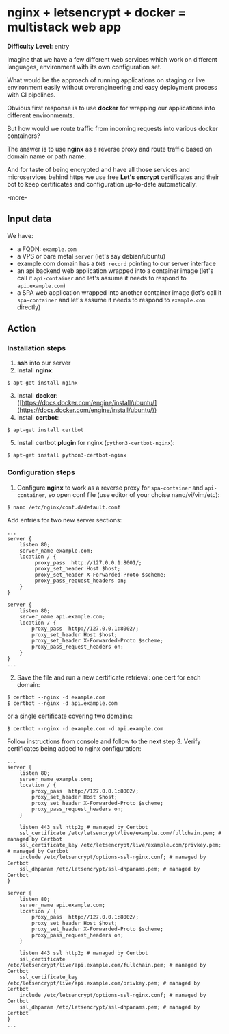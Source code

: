# nginx + letsencrypt + docker = multistack web app

**Difficulty Level**: entry

Imagine that we have a few different web services which work on different
languages, environment with its own configuration set.

What would be the approach of running applications on staging or live
environment easily without overengineering and easy deployment process with CI
pipelines.

Obvious first response is to use **docker** for wrapping our applications into
different environmemts.

But how would we route traffic from incoming requests into various docker
containers?

The answer is to use **nginx** as a reverse proxy and route traffic based on domain
name or path name.

And for taste of being encrypted and have all those services and microservices
behind https we use free **Let's encrypt** certificates and their bot to keep
certificates and configuration up-to-date automatically.

-more-

## Input data

We have:

- a FQDN: `example.com`
- a VPS or bare metal `server` (let's say debian/ubuntu)
- example.com domain has a `DNS record` pointing to our server interface
- an api backend web application wrapped into a container image (let's call it
`api-container`  and let's assume it needs to respond to `api.example.com`)
- a SPA web application wrapped into another container image (let's call it
`spa-container` and let's assume it needs to respond to `example.com` directly)

## Action

### Installation steps
1. **ssh** into our server
2. Install **nginx**:
```
$ apt-get install nginx
```
3. Install **docker**:  
([https://docs.docker.com/engine/install/ubuntu/](https://docs.docker.com/engine/install/ubuntu/))
4. Install **certbot**:
```
$ apt-get install certbot
```
5. Install certbot **plugin** for nginx (`python3-certbot-nginx`):
```
$ apt-get install python3-certbot-nginx
```

### Configuration steps

1. Configure **nginx** to work as a reverse proxy for `spa-container` and
`api-container`, so open conf file (use editor of your choise nano/vi/vim/etc):
```
$ nano /etc/nginx/conf.d/default.conf
```
Add entries for two new server sections:
```
...
server {
    listen 80;
    server_name example.com;
    location / {
         proxy_pass  http://127.0.0.1:8001/;
         proxy_set_header Host $host;
         proxy_set_header X-Forwarded-Proto $scheme;
         proxy_pass_request_headers on;
    }
}

server {
    listen 80;
    server_name api.example.com;
    location / {
        proxy_pass  http://127.0.0.1:8002/;
        proxy_set_header Host $host;
        proxy_set_header X-Forwarded-Proto $scheme;
        proxy_pass_request_headers on;
    }
}
...
```
2. Save the file and run a new certificate retrieval:
one cert for each domain:
```
$ certbot --nginx -d example.com
$ certbot --nginx -d api.example.com
```
or a single certificate covering two domains:
```
$ certbot --nginx -d example.com -d api.example.com
```
Follow instructions from console and follow to the next step
3. Verify certificates being added to nginx configuration:
```
...
server {
    listen 80;
    server_name example.com;
    location / {
        proxy_pass  http://127.0.0.1:8002/;
        proxy_set_header Host $host;
        proxy_set_header X-Forwarded-Proto $scheme;
        proxy_pass_request_headers on;
    }

    listen 443 ssl http2; # managed by Certbot
    ssl_certificate /etc/letsencrypt/live/example.com/fullchain.pem; # managed by Certbot
    ssl_certificate_key /etc/letsencrypt/live/example.com/privkey.pem; # managed by Certbot
    include /etc/letsencrypt/options-ssl-nginx.conf; # managed by Certbot
    ssl_dhparam /etc/letsencrypt/ssl-dhparams.pem; # managed by Certbot
}

server {
    listen 80;
    server_name api.example.com;
    location / {
        proxy_pass  http://127.0.0.1:8002/;
        proxy_set_header Host $host;
        proxy_set_header X-Forwarded-Proto $scheme;
        proxy_pass_request_headers on;
    }

    listen 443 ssl http2; # managed by Certbot
    ssl_certificate /etc/letsencrypt/live/api.example.com/fullchain.pem; # managed by Certbot
    ssl_certificate_key /etc/letsencrypt/live/api.example.com/privkey.pem; # managed by Certbot
    include /etc/letsencrypt/options-ssl-nginx.conf; # managed by Certbot
    ssl_dhparam /etc/letsencrypt/ssl-dhparams.pem; # managed by Certbot
}
...
```






